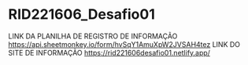 # RID221606_Desafio01
LINK DA PLANILHA DE REGISTRO DE INFORMAÇÃO https://api.sheetmonkey.io/form/hvSqY1AmuXpW2JVSAH4tez
LINK DO SITE DE INFORMAÇÃO https://rid221606desafio01.netlify.app/
